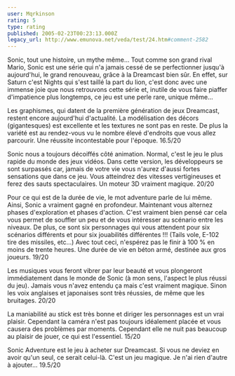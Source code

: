 ```yaml
---
user: Mqrkinson
rating: 5
type: rating
published: 2005-02-23T00:23:13.000Z
legacy_url: http://www.emunova.net/veda/test/24.htm#comment-2582
---
```

Sonic, tout une histoire, un mythe même... Tout comme son grand rival Mario, Sonic est une série qui n'a jamais cessé de se perfectionner jusqu'à aujourd'hui, le grand renouveau, grâce à la Dreamcast bien sûr. En effet, sur Saturn c'est Nights qui s'est taillé la part du lion, c'est donc avec une immense joie que nous retrouvons cette série et, inutile de vous faire piaffer d'impatience plus longtemps, ce jeu est une perle rare, unique même...

Les graphismes, qui datent de la première génération de jeux Dreamcast, restent encore aujourd'hui d'actualité. La modélisation des décors (gigantesques) est excellente et les textures ne sont pas en reste. De plus la variété est au rendez-vous vu le nombre élevé d'endroits que vous allez parcourir. Une réussite incontestable pour l'époque. 
16.5/20

Sonic nous a toujours décoiffés côté animation. Normal, c'est le jeu le plus rapide du monde des jeux vidéos. Dans cette version, les développeurs se sont surpassés car, jamais de votre vie vous n'aurez d'aussi fortes sensations que dans ce jeu. Vous atteindrez des vitesses vertigineuses et ferez des sauts spectaculaires. Un moteur 3D vraiment magique. 
20/20

Pour ce qui est de la durée de vie, le mot adventure parle de lui même. Ainsi, Sonic a vraiment gagné en profondeur. Maintenant vous alternez phases d'exploration et phases d'action. C'est vraiment bien pensé car cela vous permet de souffler un peu et de vous intéresser au scénario entre les niveaux. De plus, ce sont six personnages qui vous attendent pour six scénarios différents et pour six jouabilités différentes !!! (Tails vole, E-102 tire des missiles, etc...) Avec tout ceci, n'espérez pas le finir à 100 % en moins de trente heures. Une durée de vie en béton armé, destinée aux gros joueurs.
19/20

Les musiques vous feront vibrer par leur beauté et vous plongeront immédiatement dans le monde de Sonic (à mon sens, l'aspect le plus réussi du jeu). Jamais vous n'avez entendu ça mais c'est vraiment magique. Sinon les voix anglaises et japonaises sont très réussies, de même que les bruitages. 
20/20

La maniabilité au stick est très bonne et diriger les personnages est un vrai plaisir. Cependant la caméra n'est pas toujours idéalement placée et vous causera des problèmes par moments. Cependant elle ne nuit pas beaucoup au plaisir de jouer, ce qui est l'essentiel. 
15/20

Sonic Adventure est le jeu à acheter sur Dreamcast. Si vous ne deviez en avoir qu'un seul, ce serait celui-là. C'est un jeu magique. Je n'ai rien d'autre à ajouter...
19.5/20